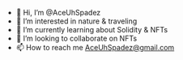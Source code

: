 - 👋 Hi, I’m @AceUhSpadez
- 👀 I’m interested in nature & traveling
- 🌱 I’m currently learning about Solidity & NFTs
- 💞️ I’m looking to collaborate on NFTs 
- 📫 How to reach me AceUhSpadez@gmail.com

<!---
AceUhSpadez/AceUhSpadez is a ✨ special ✨ repository because its `README.md` (this file) appears on your GitHub profile.
You can click the Preview link to take a look at your changes.
--->
